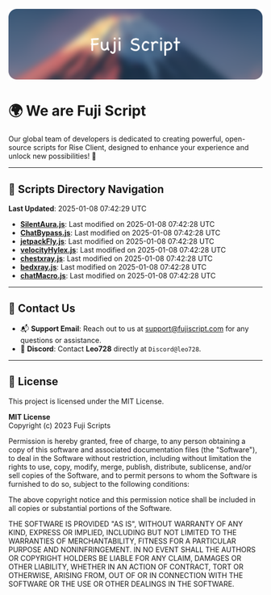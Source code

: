 ![Banner](.github/b.webp)

# 🌍 **We are Fuji Script**

Our global team of developers is dedicated to creating powerful, open-source scripts for Rise Client, designed to enhance your experience and unlock new possibilities! 🌟

---
<!-- SCRIPTS_NAVIGATION_START -->
## 📂 **Scripts Directory Navigation**

**Last Updated**: 2025-01-08 07:42:29 UTC

- **[SilentAura.js](scripts/SilentAura.js)**: Last modified on 2025-01-08 07:42:28 UTC
- **[ChatBypass.js](scripts/ChatBypass.js)**: Last modified on 2025-01-08 07:42:28 UTC
- **[jetpackFly.js](scripts/jetpackFly.js)**: Last modified on 2025-01-08 07:42:28 UTC
- **[velocityHylex.js](scripts/velocityHylex.js)**: Last modified on 2025-01-08 07:42:28 UTC
- **[chestxray.js](scripts/chestxray.js)**: Last modified on 2025-01-08 07:42:28 UTC
- **[bedxray.js](scripts/bedxray.js)**: Last modified on 2025-01-08 07:42:28 UTC
- **[chatMacro.js](scripts/chatMacro.js)**: Last modified on 2025-01-08 07:42:28 UTC

<!-- SCRIPTS_NAVIGATION_END -->

---

## 💬 **Contact Us**  
- 📬 **Support Email**: Reach out to us at [support@fujiscript.com](mailto:support@fujiscript.com) for any questions or assistance.  
- 💬 **Discord**: Contact **Leo728** directly at `Discord@leo728`.

---

## 📜 **License**

This project is licensed under the MIT License.  

**MIT License**  
Copyright (c) 2023 Fuji Scripts  

Permission is hereby granted, free of charge, to any person obtaining a copy of this software and associated documentation files (the "Software"), to deal in the Software without restriction, including without limitation the rights to use, copy, modify, merge, publish, distribute, sublicense, and/or sell copies of the Software, and to permit persons to whom the Software is furnished to do so, subject to the following conditions:  

The above copyright notice and this permission notice shall be included in all copies or substantial portions of the Software.  

THE SOFTWARE IS PROVIDED "AS IS", WITHOUT WARRANTY OF ANY KIND, EXPRESS OR IMPLIED, INCLUDING BUT NOT LIMITED TO THE WARRANTIES OF MERCHANTABILITY, FITNESS FOR A PARTICULAR PURPOSE AND NONINFRINGEMENT. IN NO EVENT SHALL THE AUTHORS OR COPYRIGHT HOLDERS BE LIABLE FOR ANY CLAIM, DAMAGES OR OTHER LIABILITY, WHETHER IN AN ACTION OF CONTRACT, TORT OR OTHERWISE, ARISING FROM, OUT OF OR IN CONNECTION WITH THE SOFTWARE OR THE USE OR OTHER DEALINGS IN THE SOFTWARE.  
